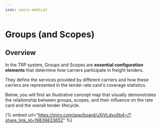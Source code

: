 ```yaml
---
icon: users-medical
---
```


# Groups (and Scopes)

## Overview

In the TRP system, Groups and Scopes are **essential configuration elements** that determine how carriers participate in freight tenders.

They define the services provided by different carriers and how these carriers are represented in the tender rate card's coverage statistics.

Below, you will find an illustrative concept map that visually demonstrates the relationship between groups, scopes, and their influence on the rate card and the overall tender lifecycle.

{% embed url="https://miro.com/app/board/uXjVLdyu5b4=/?share_link_id=19839833652" %}
